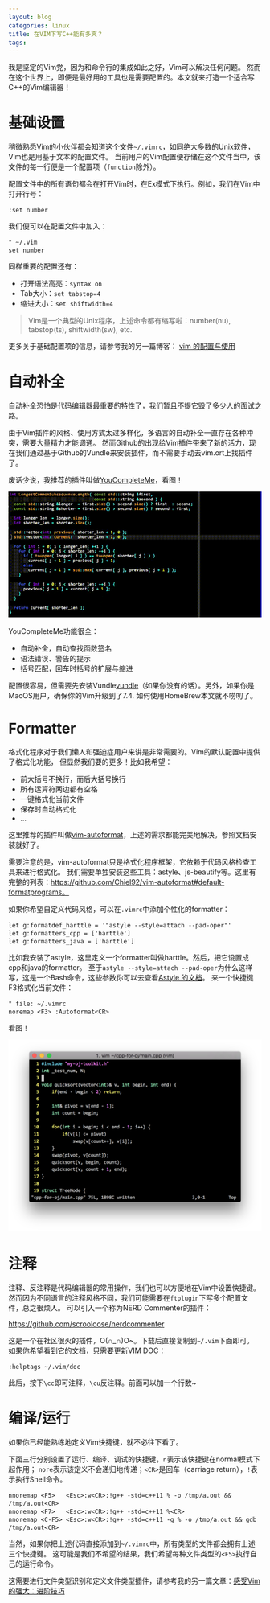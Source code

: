 ```yaml
---
layout: blog
categories: linux
title: 在VIM下写C++能有多爽？
tags: 
---
```


我是坚定的Vim党，因为和命令行的集成如此之好，Vim可以解决任何问题。
然而在这个世界上，即便是最好用的工具也是需要配置的。本文就来打造一个适合写C++的Vim编辑器！

# 基础设置

稍微熟悉Vim的小伙伴都会知道这个文件`~/.vimrc`，如同绝大多数的Unix软件，Vim也是用基于文本的配置文件。
当前用户的Vim配置便存储在这个文件当中，该文件的每一行便是一个配置项（`function`除外）。

配置文件中的所有语句都会在打开Vim时，在Ex模式下执行。例如，我们在Vim中打开行号：

```vim
:set number
```

我们便可以在配置文件中加入：

```vim
" ~/.vim
set number
```

同样重要的配置还有：

* 打开语法高亮：`syntax on`
* Tab大小：`set tabstop=4`
* 缩进大小：`set shiftwidth=4`

> Vim是一个典型的Unix程序，上述命令都有缩写啦：number(nu), tabstop(ts), shiftwidth(sw), etc.

更多关于基础配置项的信息，请参考我的另一篇博客： [vim 的配置与使用](/2013/11/08/vim-config/)

# 自动补全

自动补全恐怕是代码编辑器最重要的特性了，我们暂且不提它毁了多少人的面试之路。

由于Vim插件的风格、使用方式太过多样化，多语言的自动补全一直存在各种冲突，需要大量精力才能调通。
然而Github的出现给Vim插件带来了新的活力，现在我们通过基于Github的Vundle来安装插件，而不需要手动去vim.ort上找插件了。

废话少说，我推荐的插件叫做[YouCompleteMe][ycm]，看图！

![](/assets/img/blog/youcompleteme.gif)

YouCompleteMe功能很全：

* 自动补全，自动查找函数签名
* 语法错误、警告的提示
* 括号匹配，回车时括号的扩展与缩进

配置很容易，但需要先安装Vundle[vundle]（如果你没有的话）。另外，如果你是MacOS用户，确保你的Vim升级到了7.4. 如何使用HomeBrew本文就不唠叨了。

# Formatter

格式化程序对于我们懒人和强迫症用户来讲是非常需要的。Vim的默认配置中提供了格式化功能，
但显然我们要的更多！比如我希望：

* 前大括号不换行，而后大括号换行
* 所有运算符两边都有空格
* 一键格式化当前文件
* 保存时自动格式化
* ...

这里推荐的插件叫做[vim-autoformat][vaf]，上述的需求都能完美地解决。参照文档安装就好了。

需要注意的是，vim-autoformat只是格式化程序框架，它依赖于代码风格检查工具来进行格式化。
我们需要单独安装这些工具：astyle、js-beautify等。这里有完整的列表：https://github.com/Chiel92/vim-autoformat#default-formatprograms。

如果你希望自定义代码风格，可以在`.vimrc`中添加个性化的formatter：

```vim
let g:formatdef_harttle = '"astyle --style=attach --pad-oper"'
let g:formatters_cpp = ['harttle']
let g:formatters_java = ['harttle']
```

比如我安装了astyle，这里定义一个formatter叫做harttle。然后，把它设置成cpp和java的formatter。
至于`astyle --style=attach --pad-oper`为什么这样写，这是一个Bash命令，这些参数你可以去查看[Astyle 的文档][astyle]。
来一个快捷键F3格式化当前文件：

```vim
" file: ~/.vimrc
noremap <F3> :Autoformat<CR>
```

看图！

![](/assets/img/blog/vim-format@2x.png)

# 注释

注释、反注释是代码编辑器的常用操作，我们也可以方便地在Vim中设置快捷键。
然而因为不同语言的注释风格不同，我们可能需要在`ftplugin`下写多个配置文件，总之很烦人。
可以引入一个称为NERD Commenter的插件：

https://github.com/scrooloose/nerdcommenter

这是一个在社区很火的插件，O(∩_∩)O~。下载后直接复制到`~/.vim`下面即可。
如果你希望看到它的文档，只需要更新VIM DOC：

```vim
:helptags ~/.vim/doc
```

此后，按下`\cc`即可注释，`\cu`反注释。前面可以加一个行数~

# 编译/运行

如果你已经能熟练地定义Vim快捷键，就不必往下看了。

下面三行分别设置了运行、编译、调试的快捷键，`n`表示该快捷键在normal模式下起作用；
`nore`表示该定义不会递归地传递；`<CR>`是回车（carriage return），`!`表示执行Shell命令。

```vim
nnoremap <F5>   <Esc>:w<CR>:!g++ -std=c++11 % -o /tmp/a.out && /tmp/a.out<CR>
nnoremap <F7>   <Esc>:w<CR>:!g++ -std=c++11 %<CR>
nnoremap <C-F5> <Esc>:w<CR>:!g++ -std=c++11 -g % -o /tmp/a.out && gdb /tmp/a.out<CR>
```

当然，如果你把上述代码直接添加到`~/.vimrc`中，所有类型的文件都会拥有上述三个快捷键。
这可能是我们不希望的结果，我们希望每种文件类型的`<F5>`执行自己的运行命令。

这需要进行文件类型识别和定义文件类型插件，请参考我的另一篇文章：[感受Vim的强大：进阶技巧][vima]


[vima]: /2015/07/17/vim-advanced/
[astyle]: http://astyle.sourceforge.net/astyle.html
[vaf]: https://github.com/Chiel92/vim-autoformat
[ycm]: https://github.com/Valloric/YouCompleteMe
[vundle]: https://github.com/gmarik/vundle#about